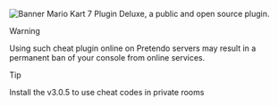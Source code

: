 ![Banner](https://github.com/SFC-hacker/Mario-Kart-7-Plugin-Deluxe-Source-Code/assets/67318218/2628a39a-dadc-43e8-98b6-097bc8dbc27a)
Mario Kart 7 Plugin Deluxe, a public and open source plugin.

> [!WARNING]
> Using such cheat plugin online on Pretendo servers may result in a permanent ban of your console from online services.

> [!TIP]
> Install the v3.0.5 to use cheat codes in private rooms
